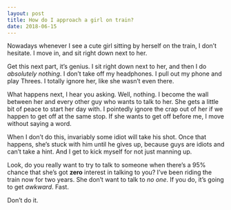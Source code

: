 ```yaml
---
layout: post
title: How do I approach a girl on train?
date: 2018-06-15
---
```


<p>Nowadays whenever I see a cute girl sitting by herself on the train, I don’t hesitate. I move in, and sit right down next to her.</p><p>Get this next part, it’s genius. I sit right down next to her, and then I do <i>absolutely nothing</i>. I don’t take off my headphones. I pull out my phone and play Threes. I totally ignore her, like she wasn’t even there.</p><p>What happens next, I hear you asking. Well, nothing. I become the wall between her and every other guy who wants to talk to her. She gets a little bit of peace to start her day with. I pointedly ignore the crap out of her if we happen to get off at the same stop. If she wants to get off before me, I move without saying a word.</p><p>When I don’t do this, invariably some idiot will take his shot. Once that happens, she’s stuck with him until he gives up, because guys are idiots and can’t take a hint. And I get to kick myself for not just manning up.</p><p>Look, do you really want to try to talk to someone when there’s a 95% chance that she’s got <b>zero</b> interest in talking to you? I’ve been riding the train now for two years. She don’t want to talk to <i>no one</i>. If you do, it’s going to get <i>awkward</i>. Fast.</p><p>Don’t do it.</p>
